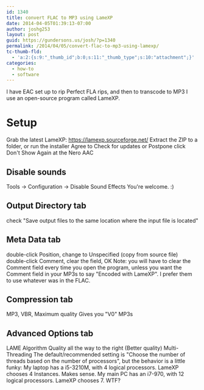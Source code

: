 ```yaml
---
id: 1340
title: convert FLAC to MP3 using LameXP
date: 2014-04-05T01:39:13-07:00
author: joshg253
layout: post
guid: https://gundersons.us/josh/?p=1340
permalink: /2014/04/05/convert-flac-to-mp3-using-lamexp/
tc-thumb-fld:
  - 'a:2:{s:9:"_thumb_id";b:0;s:11:"_thumb_type";s:10:"attachment";}'
categories:
  - how-to
  - software
---
```

I have EAC set up to rip Perfect FLA rips, and then to transcode to MP3 I use an open-source program called LameXP.

<h1>Setup</h1>

Grab the latest LameXP: https://lamexp.sourceforge.net/
Extract the ZIP to a folder, or run the installer
Agree to
Check for updates or Postpone
click Don't Show Again at the Nero AAC

<h2>Disable sounds</h2>

Tools -&gt; Configuration -&gt; Disable Sound Effects
You're welcome. :)

<h2>Output Directory tab</h2>

check "Save output files to the same location where the input file is located"

<h2>Meta Data tab</h2>

double-click Position, change to Unspecified (copy from source file)
double-click Comment, clear the field, OK
Note: you will have to clear the Comment field every time you open the program, unless you want the Comment field in your MP3s to say "Encoded with LameXP". I prefer them to use whatever was in the FLAC.

<h2>Compression tab</h2>

MP3, VBR, Maximum quality
Gives you "V0" MP3s

<h2>Advanced Options tab</h2>

LAME Algorithm Quality all the way to the right (Better quality)
Multi-Threading
The default/recommended setting is "Choose the number of threads based on the number of processors", but the behavior is a little funky:
My laptop has a i5-3210M, with 4 logical processors. LameXP chooses 4 Instances. Makes sense.
My main PC has an i7-970, with 12 logical processors. LameXP chooses 7. WTF?